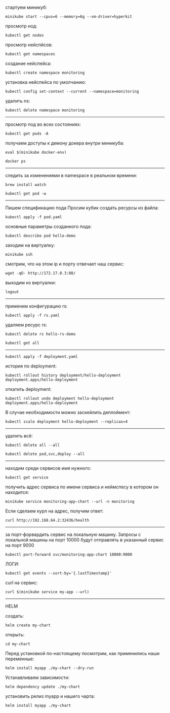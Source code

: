 стартуем миникуб:	
```shell script
minikube start --cpus=6 --memory=6g --vm-driver=hyperkit
```

просмотр нод:
```shell script
kubectl get nodes
```

просмотр нейспйсов:
```shell script 
kubectl get namespaces
```

создание нейспейса:
```shell script
kubectl create namespace monitoring
```

установка нейспейса по умолчанию:
```shell script
kubectl config set-context --current --namespace=monitoring
```

удалить ns:		
```shell script
kubectl delete namespace monitoring
```
-------------------------------------------------------------------------------------------


просмотр под во всех состояниях:	
```shell script
kubectl get pods -A
```


получаем доступы к демону докера внутри миникуба: 
```shell script
eval $(minikube docker-env)
```

```shell script
docker ps
```

-------------------------------------------------------------------------------------------

следить за изменениями в namespace в реальном времени:
```shell script
brew install watch
```
```shell script
kubectl get pod -w
```

-------------------------------------------------------------------------------------------

Пишем спецификацию пода
Просим кубик создать ресурсы из файла: 
```shell script
kubectl apply -f pod.yaml
```

основные параметры созданного пода: 
```shell script
kubectl describe pod hello-demo
```

заходим на виртуалку:	
```shell script
minikube ssh
```

смотрим, что на этом ip и порту отвечает наш сервис: 
```shell script
wget -qO- http://172.17.0.3:80/
```

выходим из виртуалки:	
```shell script
logout
```

-------------------------------------------------------------------------------------------
применим конфигурацию rs:	
```shell script
kubectl apply -f rs.yaml
```

удаляем ресурс rs:
```shell script
kubectl delete rs hello-rs-demo
```

```shell script
kubectl get all
```

-------------------------------------------------------------------------------------------
```shell script
kubectl apply -f deployment.yaml
```

история по deployment:
```shell script
kubectl rollout history deployment/hello-deployment deployment.apps/hello-deployment
```

откатить deployment:
```shell script
kubectl rollout undo deployment hello-deployment deployment.apps/hello-deployment
```

В случае необходимости можно заскейлить деплоймент:	
```shell script
kubectl scale deployment hello-deployment --replicas=4
```
-------------------------------------------------------------------------------------------
удалить всё: 
```shell script
kubectl delete all --all
```

```shell script
kubectl delete pod,svc,deploy --all
```
-------------------------------------------------------------------------------------------
находим среди сервисов имя нужного:	
```shell script
kubectl get service
```
получить адрес сервиса по имени сервиса и неймспесу в котором он находится: 
```shell script
minikube service monitoring-app-chart --url -n monitoring
```

Если сделаем курл на адрес, получим ответ: 
```shell script
curl http://192.168.64.2:32436/health
```
-------------------------------------------------------------------------------------------
за порт-форвардить сервис на локальную машину. Запросы с локальной машины на порт 10000 будут отправлять в указанный сервис на порт 9000
```shell script
kubectl port-forward svc/monitoring-app-chart 10000:9000
```

ЛОГИ:
```shell script
kubectl get events --sort-by='{.lastTimestamp}'
```

curl на сервис:
```shell script
curl $(minikube service my-app --url)
```

-------------------------------------------------------------------------------------------
HELM

создать:	
```shell script
helm create my-chart
```
открыть:	
```shell script
cd my-chart
```

Перед установкой по-настоящему посмотрим, как применились наши переменные:
```shell script
helm install myapp ./my-chart --dry-run
```

Устанавливаем зависимости:
```shell script
helm dependency update ./my-chart
```

установить релиз myapp и нашего чарта: 
```shell script
helm install myapp ./my-chart
```


